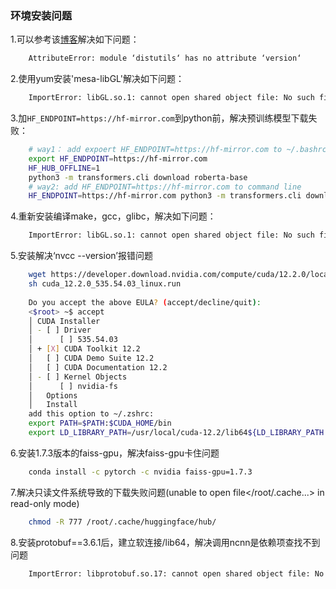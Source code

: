 ### 环境安装问题

1.可以参考该[博客](https://blog.csdn.net/qq_42076902/article/details/129261266)解决如下问题：

```bash
    AttributeError: module ‘distutils‘ has no attribute ‘version‘
```

2.使用yum安装'mesa-libGL'解决如下问题：

```bash
    ImportError: libGL.so.1: cannot open shared object file: No such file or directory
```

3.加`HF_ENDPOINT=https://hf-mirror.com`到python前，解决预训练模型下载失败：

```bash
    # way1： add expoert HF_ENDPOINT=https://hf-mirror.com to ~/.bashrc
    export HF_ENDPOINT=https://hf-mirror.com
    HF_HUB_OFFLINE=1
    python3 -m transformers.cli download roberta-base
    # way2: add HF_ENDPOINT=https://hf-mirror.com to command line
    HF_ENDPOINT=https://hf-mirror.com python3 -m transformers.cli download roberta-base
```

4.重新安装编译make，gcc，glibc，解决如下问题：

```bash
    ImportError: libGL.so.1: cannot open shared object file: No such file or directory
```

5.安装解决‘nvcc --version’报错问题

```bash
    wget https://developer.download.nvidia.com/compute/cuda/12.2.0/local_installers/cuda_12.2.0_535.54.03_linux.run
    sh cuda_12.2.0_535.54.03_linux.run
    
    Do you accept the above EULA? (accept/decline/quit): 
    <$root> ~$ accept
    │ CUDA Installer                                                               │
    │ - [ ] Driver                                                                 │
    │      [ ] 535.54.03                                                           │
    │ + [X] CUDA Toolkit 12.2                                                      │
    │   [ ] CUDA Demo Suite 12.2                                                   │
    │   [ ] CUDA Documentation 12.2                                                │
    │ - [ ] Kernel Objects                                                         │
    │      [ ] nvidia-fs                                                           │
    │   Options                                                                    │
    │   Install 
    add this option to ~/.zshrc:
    export PATH=$PATH:$CUDA_HOME/bin
    export LD_LIBRARY_PATH=/usr/local/cuda-12.2/lib64${LD_LIBRARY_PATH:+:${LD_LIBRARY_PATH}}
```

6.安装1.7.3版本的faiss-gpu，解决faiss-gpu卡住问题

```bash
    conda install -c pytorch -c nvidia faiss-gpu=1.7.3
```

7.解决只读文件系统导致的下载失败问题(unable to open file</root/.cache...> in read-only mode)

```bash
    chmod -R 777 /root/.cache/huggingface/hub/
```

8.安装protobuf==3.6.1后，建立软连接/lib64，解决调用ncnn是依赖项查找不到问题

```bash
    ImportError: libprotobuf.so.17: cannot open shared object file: No such file or directory
```